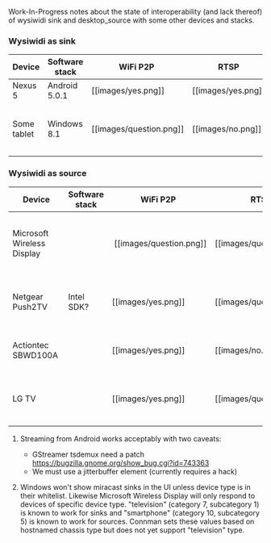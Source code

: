 Work-In-Progress notes about the state of interoperability (and lack thereof) of wysiwidi sink and desktop_source with some other devices and stacks.

### Wysiwidi as sink

Device  | Software stack | WiFi P2P | RTSP | Stream | Notes
------- | -------------- | -------- | ---- | ------ | -----
Nexus 5 | Android 5.0.1 | [[images/yes.png]] | [[images/yes.png]] | [[images/question.png]] | See 1)
Some tablet | Windows 8.1 | [[images/question.png]] | [[images/no.png]] |  [[images/no.png]] | See 2) and issue #70.


### Wysiwidi as source

Device  | Software stack | WiFi P2P | RTSP | Stream | Notes
------- | -------------- | -------- | ---- | ------ | -----
Microsoft Wireless Display |  | [[images/question.png]] | [[images/question.png]] | [[images/no.png]] |  See 2). Playback fails, format negotiation problem?
Netgear Push2TV | Intel SDK? | [[images/yes.png]] | [[images/question.png]] | [[images/no.png]] | Playback fails. Format negotiation problem?
Actiontec SBWD100A |  | [[images/yes.png]] | [[images/no.png]] | [[images/no.png]] | RTSP negotiation fails: issue #69
LG TV |  | [[images/yes.png]] | [[images/question.png]] | [[images/no.png]] | Playback fails. Format negotiation problem?


1) Streaming from Android works acceptably with two caveats:
   * GStreamer tsdemux need a patch https://bugzilla.gnome.org/show_bug.cgi?id=743363
   * We must use a jitterbuffer element (currently requires a hack)

2) Windows won't show miracast sinks in the UI unless device type is in their whitelist. Likewise Microsoft Wireless Display will only respond to devices of specific device type. "television" (category 7, subcategory 1) is known to work for sinks and "smartphone" (category 10, subcategory 5) is known to work for sources. Connman sets these values based on hostnamed chassis type but does not yet support "television" type.
